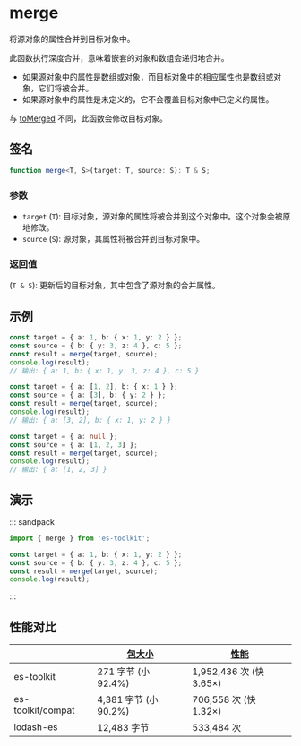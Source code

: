 # merge

将源对象的属性合并到目标对象中。

此函数执行深度合并，意味着嵌套的对象和数组会递归地合并。

- 如果源对象中的属性是数组或对象，而目标对象中的相应属性也是数组或对象，它们将被合并。
- 如果源对象中的属性是未定义的，它不会覆盖目标对象中已定义的属性。

与 [toMerged](./toMerged.md) 不同，此函数会修改目标对象。

## 签名

```typescript
function merge<T, S>(target: T, source: S): T & S;
```

### 参数

- `target` (`T`): 目标对象，源对象的属性将被合并到这个对象中。这个对象会被原地修改。
- `source` (`S`): 源对象，其属性将被合并到目标对象中。

### 返回值

(`T & S`): 更新后的目标对象，其中包含了源对象的合并属性。

## 示例

```typescript
const target = { a: 1, b: { x: 1, y: 2 } };
const source = { b: { y: 3, z: 4 }, c: 5 };
const result = merge(target, source);
console.log(result);
// 输出: { a: 1, b: { x: 1, y: 3, z: 4 }, c: 5 }

const target = { a: [1, 2], b: { x: 1 } };
const source = { a: [3], b: { y: 2 } };
const result = merge(target, source);
console.log(result);
// 输出: { a: [3, 2], b: { x: 1, y: 2 } }

const target = { a: null };
const source = { a: [1, 2, 3] };
const result = merge(target, source);
console.log(result);
// 输出: { a: [1, 2, 3] }
```

## 演示

::: sandpack

```ts index.ts
import { merge } from 'es-toolkit';

const target = { a: 1, b: { x: 1, y: 2 } };
const source = { b: { y: 3, z: 4 }, c: 5 };
const result = merge(target, source);
console.log(result);
```

:::

## 性能对比

|                   | [包大小](../../bundle-size.md) | [性能](../../performance.md) |
| ----------------- | ------------------------------ | ---------------------------- |
| es-toolkit        | 271 字节 (小 92.4%)            | 1,952,436 次 (快 3.65×)      |
| es-toolkit/compat | 4,381 字节 (小 90.2%)          | 706,558 次 (快 1.32×)        |
| lodash-es         | 12,483 字节                    | 533,484 次                   |
